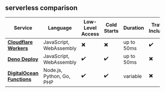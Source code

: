## serverless comparison

| Service | Language | Low-Level Access | Cold Starts | Duration | Traffic Included | Pricing |
| --- | --- | --- | --- | --- | --- | --- |
| [**Cloudflare Workers**]() | JavaScript, WebAssembly | ✖️ | ✖️ | up to 50ms | ✔️ | $0.50/million requests |
| [**Deno Deploy**]() | JavaScript, WebAssembly | ✔️ | ✔️ | up to 50ms | ✖️ | $2/million requests |
| [**DigitalOcean Functions**]() | Node.js, Python, Go, PHP | ✔️ | ✔️ | variable | ✖️ | $0.0000185/GB-second |
